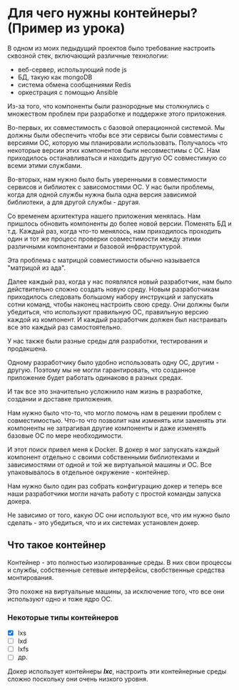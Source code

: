 # Для чего нужны контейнеры? (Пример из урока)


В одном из моих педыдущий проектов было требование настроить сквозной стек, включающий различные технологии:

+ веб-сервер, использующий node js
+ БД, такую как mongoDB
+ система обмена сообщениями Redis
+ оркестрация с помощью Ansible

Из-за того, что компоненты были разнородные мы столкнулись с множеством проблем при разработке и поддержке этого
приложения.

Во-первых, их совместимость с базовой операционной системой. Мы должны были обеспечить чтобы все эти сервисы были
совместимы с версиями ОС, которую мы планировали использовать. Получалось что некоторые версии этих компонентов были
несовместимы с ОС. Нам приходилось останавливаться и находить другую ОС совместимую со всеми этими службами.

Во-вторых, нам нужно было быть уверенными в совместимости сервисов и библиотек с зависомостями ОС. У нас были проблемы,
когда для одной службы нужна была одна версия зависимой библиотеки, а для другой службы - другая.

Со временем архитектура нашего приложения менялась. Нам пришлось обновить компоненты до более новой версии. Поменять БД
и т.д. Каждый раз, когда что-то менялось, нам приходилось проходить один и тот же процесс проверки совместимости между
этими различными компонентами и базовой инфраструктурой.

Эта проблема с матрицой совместимости обычно называется "матрицой из ада".

Далее каждый раз, когда у нас появлялся новый разработчик, нам было действительно сложно создать новую среду. Новым
разработчикам приходилось следовать большому набору инструкций и запускать сотни команд, чтобы наконец настроить свою
среду. Они должны были убедиться, что используют правильную ОС, правильную версию каждой из компонент. И каждый
разработчик должен был настраивать все это каждый раз самостоятельно.

У нас также были разные среды для разработки, тестирования и продакшена.

Одному разработчику было удобно использовать одну ОС, другим - другую. Поэтому мы не могли гарантировать, что созданное
приложение будет работать одинаково в разных средах.

И так все это значительно усложнило нам жизнь в разработке, создании и доставке приложения.

Нам нужно было что-то, что могло помочь нам в решении проблем с совместимостью. Что-то что позволит нам изменять или
заменять эти компоненты не затрагивая другие компоненты и даже изменять базовые ОС по мере необходимости.

И этот поиск привел меня к Docker.
В докер я мог запускать каждый компонент отдельно с своими собственными библиотеками и зависимостями от одной и той же
виртуальной машины и ОС. Все упаковывалось в отдельное окружение - контейнер.

Нам нужно было один раз собрать конфигурацию докер и теперь все наши разработчики могли начать работу с простой команды
запуска докера.

Не зависимо от того, какую ОС они используют все, что им нужно было сделать - это убедиться, что и их системах
установлен докер.

## Что такое контейнер

Контейнер - это полностью изолированные среды. В них свои процессы и службы, собственные сетевые интерфейсы, свобственные средства монтирования.

Это похоже на виртуальные машины, за исключение того, что все они используют одно и тоже ядро ОС.

### Некоторые типы контейнеров

- [x] lxs
- [ ] lxd
- [ ] lxfs
- [ ] др.

Докер использует контейнеры ***lxc***, настроить эти контейнерные среды сложно поскольку они очень низкого уровня.

